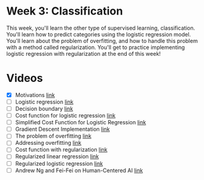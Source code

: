 # Week 3: Classification

This week, you'll learn the other type of supervised learning, classification. You'll learn how to predict categories using the logistic regression model. You'll learn about the problem of overfitting, and how to handle this problem with a method called regularization. You'll get to practice implementing logistic regression with regularization at the end of this week!

# Videos
  - [x] Motivations [link](https://www.coursera.org/learn/machine-learning/lecture/aoMt6/motivations)
  - [ ] Logistic regression [link](https://www.coursera.org/learn/machine-learning/lecture/zNxaw/logistic-regression)
  - [ ] Decision boundary [link](https://www.coursera.org/learn/machine-learning/lecture/qrxwU/decision-boundary)
  - [ ] Cost function for logistic regression [link](https://www.coursera.org/learn/machine-learning/lecture/0hpr8/cost-function-for-logistic-regression)
  - [ ] Simplified Cost Function for Logistic Regression [link](https://www.coursera.org/learn/machine-learning/lecture/Zjj2j/simplified-cost-function-for-logistic-regression)
  - [ ] Gradient Descent Implementation [link](https://www.coursera.org/learn/machine-learning/lecture/Ha1RP/gradient-descent-implementation)
  - [ ] The problem of overfitting [link](https://www.coursera.org/learn/machine-learning/lecture/erGPe/the-problem-of-overfitting)
  - [ ] Addressing overfitting [link](https://www.coursera.org/learn/machine-learning/lecture/HvDkF/addressing-overfitting)
  - [ ] Cost function with regularization [link](https://www.coursera.org/learn/machine-learning/lecture/UZTPk/cost-function-with-regularization)
  - [ ] Regularized linear regression [link](https://www.coursera.org/learn/machine-learning/lecture/WRULa/regularized-linear-regression)
  - [ ] Regularized logistic regression [link](https://www.coursera.org/learn/machine-learning/lecture/cAxpF/regularized-logistic-regression)
  - [ ] Andrew Ng and Fei-Fei on Human-Centered AI [link](https://www.coursera.org/learn/machine-learning/lecture/dgn5s/andrew-ng-and-fei-fei-li-on-human-centered-ai)